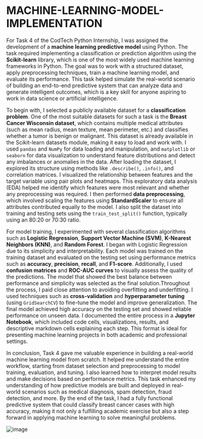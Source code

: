 # MACHINE-LEARNING-MODEL-IMPLEMENTATION

     

For Task 4 of the CodTech Python Internship, I was assigned the development of a **machine learning predictive model** using Python. The task required implementing a classification or prediction algorithm using the **Scikit-learn** library, which is one of the most widely used machine learning frameworks in Python. The goal was to work with a structured dataset, apply preprocessing techniques, train a machine learning model, and evaluate its performance. This task helped simulate the real-world scenario of building an end-to-end predictive system that can analyze data and generate intelligent outcomes, which is a key skill for anyone aspiring to work in data science or artificial intelligence.

To begin with, I selected a publicly available dataset for a **classification problem**. One of the most suitable datasets for such a task is the **Breast Cancer Wisconsin dataset**, which contains multiple medical attributes (such as mean radius, mean texture, mean perimeter, etc.) and classifies whether a tumor is benign or malignant. This dataset is already available in the Scikit-learn datasets module, making it easy to load and work with. I used `pandas` and `NumPy` for data loading and manipulation, and `matplotlib` or `seaborn` for data visualization to understand feature distributions and detect any imbalances or anomalies in the data. After loading the dataset, I explored its structure using methods like `.describe()`, `.info()`, and correlation matrices. I visualized the relationship between features and the target variable using pair plots and heatmaps. This exploratory data analysis (EDA) helped me identify which features were most relevant and whether any preprocessing was required. I then performed **data preprocessing**, which involved scaling the features using **StandardScaler** to ensure all attributes contributed equally to the model. I also split the dataset into training and testing sets using the `train_test_split()` function, typically using an 80:20 or 70:30 ratio.

For model training, I experimented with several classification algorithms such as **Logistic Regression**, **Support Vector Machine (SVM)**, **K-Nearest Neighbors (KNN)**, and **Random Forest**. I began with Logistic Regression due to its simplicity and interpretability. Each model was trained on the training dataset and evaluated on the testing set using performance metrics such as **accuracy**, **precision**, **recall**, and **F1-score**. Additionally, I used **confusion matrices** and **ROC-AUC curves** to visually assess the quality of the predictions. The model that showed the best balance between performance and simplicity was selected as the final solution.Throughout the process, I paid close attention to avoiding overfitting and underfitting. I used techniques such as **cross-validation** and **hyperparameter tuning** (using `GridSearchCV`) to fine-tune the model and improve generalization. The final model achieved high accuracy on the testing set and showed reliable performance on unseen data. I documented the entire process in a **Jupyter Notebook**, which included code cells, visualizations, results, and descriptive markdown cells explaining each step. This format is ideal for presenting machine learning projects in both academic and professional settings.

In conclusion, Task 4 gave me valuable experience in building a real-world machine learning model from scratch. It helped me understand the entire workflow, starting from dataset selection and preprocessing to model training, evaluation, and tuning. I also learned how to interpret model results and make decisions based on performance metrics. This task enhanced my understanding of how predictive models are built and deployed in real-world scenarios such as medical diagnosis, spam detection, fraud detection, and more. By the end of the task, I had a fully functional predictive system that could classify breast cancer cases with high accuracy, making it not only a fulfilling academic exercise but also a step forward in applying machine learning to solve meaningful problems.

![image](https://github.com/user-attachments/assets/e0cf490e-5146-4ce0-83b3-c97c5498dbbd)



